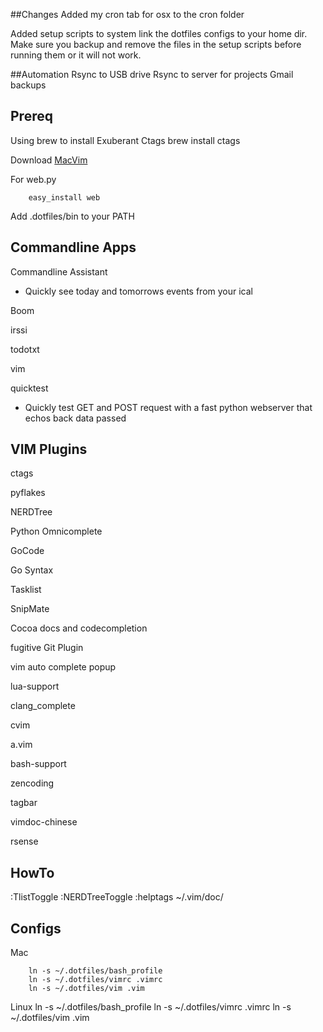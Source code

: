 ##Changes
Added my cron tab for osx to the cron folder

Added setup scripts to system link the dotfiles configs to your home dir.  Make sure you backup and remove the files in the setup scripts before running them or it will not work.  

##Automation
Rsync to USB drive
Rsync to server for projects
Gmail backups

Prereq
---
Using brew to install Exuberant Ctags 
        brew install ctags

Download [MacVim](https://github.com/b4winckler/macvim)

For web.py

        easy_install web

Add .dotfiles/bin to your PATH

Commandline Apps
---
Commandline Assistant
* Quickly see today and tomorrows events from your ical

Boom

irssi

todotxt

vim 

quicktest
* Quickly test GET and POST request with a fast python webserver that echos back data passed

VIM Plugins
---
ctags

pyflakes

NERDTree

Python Omnicomplete

GoCode

Go Syntax

Tasklist

SnipMate

Cocoa docs and codecompletion

fugitive Git Plugin

vim auto complete popup

lua-support

clang_complete

cvim

a.vim

bash-support

zencoding

tagbar

vimdoc-chinese

rsense

HowTo
---
:TlistToggle
:NERDTreeToggle
:helptags ~/.vim/doc/

Configs
---

Mac

        ln -s ~/.dotfiles/bash_profile
        ln -s ~/.dotfiles/vimrc .vimrc
        ln -s ~/.dotfiles/vim .vim

Linux
        ln -s ~/.dotfiles/bash_profile
        ln -s ~/.dotfiles/vimrc .vimrc
        ln -s ~/.dotfiles/vim .vim

